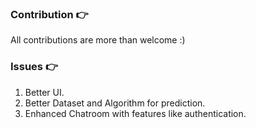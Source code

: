 ### Contribution 👉
All contributions are more than welcome :)

### Issues 👉
1. Better UI.
2. Better Dataset and Algorithm for prediction.
3. Enhanced Chatroom with features like authentication.
